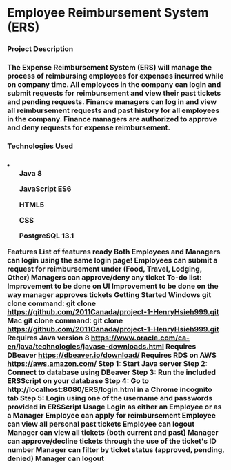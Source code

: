 <h1>Employee Reimbursement System (ERS)</h1>
<h3>Project Description<h3>
The Expense Reimbursement System (ERS) will manage the process of reimbursing employees for expenses incurred while on company time. All employees in the company can login and submit requests for reimbursement and view their past tickets and pending requests. Finance managers can log in and view all reimbursement requests and past history for all employees in the company. Finance managers are authorized to approve and deny requests for expense reimbursement.

<h3>Technologies Used<h3>
  <li>
    <ul>Java 8</ul>
    <ul>JavaScript ES6</ul>
    <ul>HTML5</ul>
    <ul>CSS</ul>
    <ul>PostgreSQL 13.1</ul>
  </li>





Features
List of features ready
Both Employees and Managers can login using the same login page!
Employees can submit a request for reimbursement under (Food, Travel, Lodging, Other)
Managers can approve/deny any ticket
To-do list:
Improvement to be done on UI
Improvement to be done on the way manager approves tickets
Getting Started
Windows git clone command:
git clone https://github.com/2011Canada/project-1-HenryHsieh999.git
Mac git clone command:
git clone https://github.com/2011Canada/project-1-HenryHsieh999.git
Requires Java version 8
https://www.oracle.com/ca-en/java/technologies/javase-downloads.html
Requires DBeaver
https://dbeaver.io/download/
Requires RDS on AWS
https://aws.amazon.com/
Step 1:
Start Java server
Step 2:
Connect to database using DBeaver
Step 3:
Run the included ERSScript on your database
Step 4:
Go to http://localhost:8080/ERS/login.html in a Chrome incognito tab
Step 5:
Login using one of the username and passwords provided in ERSScript
Usage
Login as either an Employee or as a Manager
Employee can apply for reimbursement
Employee can view all personal past tickets
Employee can logout
Manager can view all tickets (both current and past)
Manager can approve/decline tickets through the use of the ticket's ID number
Manager can filter by ticket status (approved, pending, denied)
Manager can logout

